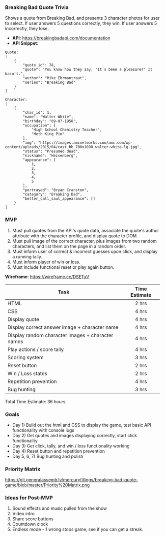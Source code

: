 ### Breaking Bad Quote Trivia
Shows a quote from Breaking Bad, and presents 3 character photos for user to select. If user answers 5 questions correctly, they win. If user answers 5 incorrectly, they lose.
- **API**: https://breakingbadapi.com/documentation
- **API Snippet**: 

```
Quote: 
[
    {
        "quote_id": 78,
        "quote": "You know how they say, 'It's been a pleasure?' It hasn't.",
        "author": "Mike Ehrmantraut",
        "series": "Breaking Bad"
    }
]
    
Character: 
[
    {
        "char_id": 1,
        "name": "Walter White",
        "birthday": "09-07-1958",
        "occupation": [
            "High School Chemistry Teacher",
            "Meth King Pin"
        ],
        "img": "https://images.amcnetworks.com/amc.com/wp-content/uploads/2015/04/cast_bb_700x1000_walter-white-lg.jpg",
        "status": "Presumed dead",
        "nickname": "Heisenberg",
        "appearance": [
            1,
            2,
            3,
            4,
            5
        ],
        "portrayed": "Bryan Cranston",
        "category": "Breaking Bad",
        "better_call_saul_appearance": []
    }
]
```


### MVP

1) Must pull quotes from the API's quote data, associate the quote's author attribute with the character profile, and display quote to DOM. 
2) Must pull image of the correct character, plus images from two random characters, and list them on the page in a random order.
3) Must inform user of correct & incorrect guesses upon click, and display a running tally.
4) Must inform player of win or loss.
5) Must include functional reset or play again button.

**Wireframe:** https://wireframe.cc/DSETuV

| Task          | Time Estimate | 
| ------------- |:-------------:|
| HTML          | 2 hrs | 
| CSS           | 4 hrs |   
| Display quote | 4 hrs |  
| Display correct answer image + character name | 4 hrs |
| Display random character images + character names | 4 hrs |
| Play actions / score tally | 4 hrs |
| Scoring system | 3 hrs |
| Reset button | 2 hrs | 
| Win / Loss states | 2 hrs |
| Repetition prevention | 4 hrs |
| Bug hunting | 3 hrs |

Total Time Estimate: 36 hours

### Goals
* Day 1) Build out the html and CSS to display the game, test basic API functionality with console logs
* Day 2) Get quotes and images displaying correctly, start click functionality 
* Day 3) Get click, tally, and win / loss functionality working
* Day 4) Reset button and repetition prevention
* Day 5, 6, 7) Bug hunting and polish


### Priority Matrix

https://git.generalassemb.ly/mercuryfillings/breaking-bad-quote-game/blob/master/Priority%20Matrix.png



### Ideas for Post-MVP

1) Sound effects and music pulled from the show
2) Video intro
3) Share score buttons
4) Countdown clock
5) Endless mode - 1 wrong stops game, see if you can get a streak.
